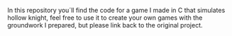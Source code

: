 In this repository you´ll find the code for a game I made in C that simulates hollow knight, feel free to use it to create your own games with the groundwork I prepared, but please link back to the original project.

